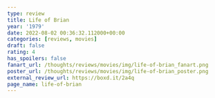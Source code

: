 ```yaml
---
type: review
title: Life of Brian
year: '1979'
date: 2022-08-02 00:36:32.112000+00:00
categories: [reviews, movies]
draft: false
rating: 4
has_spoilers: false
fanart_url: /thoughts/reviews/movies/img/life-of-brian_fanart.png
poster_url: /thoughts/reviews/movies/img/life-of-brian_poster.png
external_review_url: https://boxd.it/2a4q
page_name: life-of-brian
---
```


